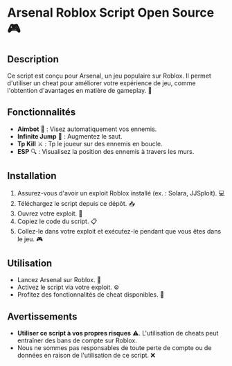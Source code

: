 # Arsenal Roblox Script Open Source 🎮

## Description

Ce script est conçu pour Arsenal, un jeu populaire sur Roblox. Il permet d'utiliser un cheat pour améliorer votre expérience de jeu, comme l'obtention d'avantages en matière de gameplay. 🚀

## Fonctionnalités

- **Aimbot** 🎯 : Visez automatiquement vos ennemis.
- **Infinite Jump** 🦘 : Augmentez le saut.
- **Tp Kill** ⚔️ : Tp le joueur sur des ennemis en boucle.
- **ESP** 🔍 : Visualisez la position des ennemis à travers les murs.

## Installation

1. Assurez-vous d'avoir un exploit Roblox installé (ex. : Solara, JJSploit). 💻
2. Téléchargez le script depuis ce dépôt. 📥
3. Ouvrez votre exploit. 📂
4. Copiez le code du script. 📋
5. Collez-le dans votre exploit et exécutez-le pendant que vous êtes dans le jeu. 🎮

## Utilisation

- Lancez Arsenal sur Roblox. 🔫
- Activez le script via votre exploit. ⚙️
- Profitez des fonctionnalités de cheat disponibles. 🎉

## Avertissements

- **Utiliser ce script à vos propres risques** ⚠️. L'utilisation de cheats peut entraîner des bans de compte sur Roblox.
- Nous ne sommes pas responsables de toute perte de compte ou de données en raison de l'utilisation de ce script. ❌

